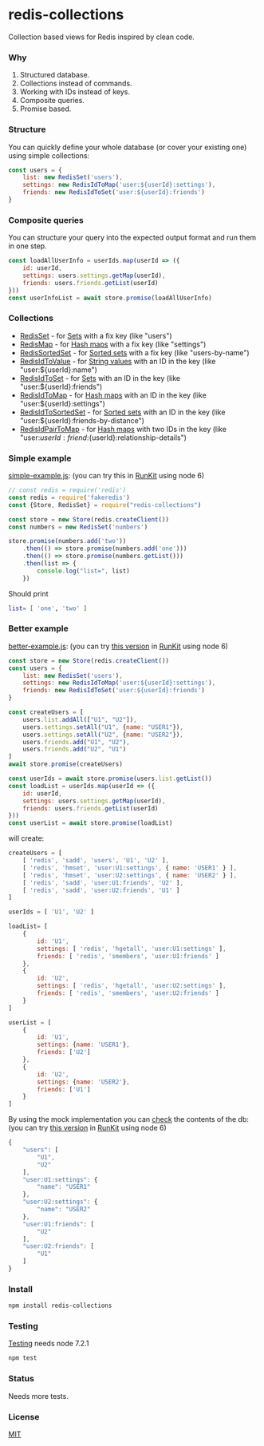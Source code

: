 # redis-collections

Collection based views for Redis inspired by clean code.


### Why
1. Structured database.
1. Collections instead of commands.
1. Working with IDs instead of keys.
1. Composite queries.
1. Promise based.

### Structure
 You can quickly define your whole database (or cover your existing one) using simple collections:

```javascript 1.7
const users = {
    list: new RedisSet('users'),
    settings: new RedisIdToMap('user:${userId}:settings'),
    friends: new RedisIdToSet('user:${userId}:friends')
}
```

### Composite queries

You can structure your query into the expected output format and run them in one step.
```javascript 1.7
const loadAllUserInfo = userIds.map(userId => ({
    id: userId,
    settings: users.settings.getMap(userId),
    friends: users.friends.getList(userId)
}))
const userInfoList = await store.promise(loadAllUserInfo)
```


### Collections


* [RedisSet](lib/collection/RedisSet) - for [Sets](https://redis.io/topics/data-types#sets) with a fix key (like "users") 
* [RedisMap](lib/collection/RedisMap) - for [Hash maps](https://redis.io/topics/data-types#hashes) with a fix key (like "settings")
* [RedisSortedSet](lib/collection/RedisSortedSet) - for [Sorted sets](https://redis.io/topics/data-types#sorted-sets) with a fix key (like "users-by-name")
* [RedisIdToValue](lib/collection/RedisIdToValue) - for [String values](https://redis.io/topics/data-types-intro#redis-strings) with an ID in the key (like "user:${userId}:name")
* [RedisIdToSet](lib/collection/RedisIdToSet) - for [Sets](https://redis.io/topics/data-types#sets) with an ID in the key (like "user:${userId}:friends") 
* [RedisIdToMap](lib/collection/RedisIdToMap) - for [Hash maps](https://redis.io/topics/data-types#hashes) with an ID in the key (like "user:${userId}:settings")
* [RedisIdToSortedSet](lib/collection/RedisIdToSortedSet) - for [Sorted sets](https://redis.io/topics/data-types#sorted-sets) with an ID in the key (like "user:${userId}:friends-by-distance")
* [RedisIdPairToMap](lib/collection/RedisIdPairToMap) - for [Hash maps](https://redis.io/topics/data-types#hashes) with two IDs in the key (like "user:${userId}:friend:${userId}:relationship-details")






### Simple example
[simple-example.js](examples/simple-example.js): (you can try this in [RunKit](https://runkit.com/npm/redis-collections) using node 6)
```javascript 1.7
// const redis = require('redis')
const redis = require('fakeredis')
const {Store, RedisSet} = require("redis-collections")

const store = new Store(redis.createClient())
const numbers = new RedisSet('numbers')

store.promise(numbers.add('two'))
    .then(() => store.promise(numbers.add('one')))
    .then(() => store.promise(numbers.getList()))
    .then(list => {
        console.log("list=", list)
    })
```


Should print
```bash
list= [ 'one', 'two' ]
```

### Better example

[better-example.js](examples/better-example.js): (you can try [this version](examples/better-example-node6.js) in [RunKit](https://runkit.com/npm/redis-collections) using node 6)
```javascript 1.8
const store = new Store(redis.createClient())
const users = {
    list: new RedisSet('users'),
    settings: new RedisIdToMap('user:${userId}:settings'),
    friends: new RedisIdToSet('user:${userId}:friends')
}

const createUsers = [
    users.list.addAll(["U1", "U2"]),
    users.settings.setAll("U1", {name: "USER1"}),
    users.settings.setAll("U2", {name: "USER2"}),
    users.friends.add("U1", "U2"),
    users.friends.add("U2", "U1")
]
await store.promise(createUsers)

const userIds = await store.promise(users.list.getList())
const loadList = userIds.map(userId => ({
    id: userId,
    settings: users.settings.getMap(userId),
    friends: users.friends.getList(userId)
}))
const userList = await store.promise(loadList)
```

will create:
```javascript 1.7
createUsers = [ 
    [ 'redis', 'sadd', 'users', 'U1', 'U2' ],
    [ 'redis', 'hmset', 'user:U1:settings', { name: 'USER1' } ],
    [ 'redis', 'hmset', 'user:U2:settings', { name: 'USER2' } ],
    [ 'redis', 'sadd', 'user:U1:friends', 'U2' ],
    [ 'redis', 'sadd', 'user:U2:friends', 'U1' ] 
]

userIds = [ 'U1', 'U2' ]

loadList= [ 
    { 
        id: 'U1',
        settings: [ 'redis', 'hgetall', 'user:U1:settings' ],
        friends: [ 'redis', 'smembers', 'user:U1:friends' ] 
    },
    { 
        id: 'U2',
        settings: [ 'redis', 'hgetall', 'user:U2:settings' ],
        friends: [ 'redis', 'smembers', 'user:U2:friends' ] 
    } 
]

userList = [
    {
        id: 'U1',
        settings: {name: 'USER1'},
        friends: ['U2']
    },
    {
        id: 'U2',
        settings: {name: 'USER2'},
        friends: ['U1']
    }
]
```

By using the mock implementation you can [check](examples/better-example-mock.js) the contents of the db: (you can try [this version](examples/better-example-mock-node6.js) in [RunKit](https://runkit.com/npm/redis-collections) using node 6)
```javascript 1.7
{
    "users": [
        "U1",
        "U2"
    ],
    "user:U1:settings": {
        "name": "USER1"
    },
    "user:U2:settings": {
        "name": "USER2"
    },
    "user:U1:friends": [
        "U2"
    ],
    "user:U2:friends": [
        "U1"
    ]
}
```

### Install

```bash
npm install redis-collections
```

### Testing

[Testing](test/basic.spec.js) needs node 7.2.1

```bash
npm test
```

### Status

Needs more tests.

### License
[MIT](https://github.com/NodeRedis/node_redis/blob/master/LICENSE)
